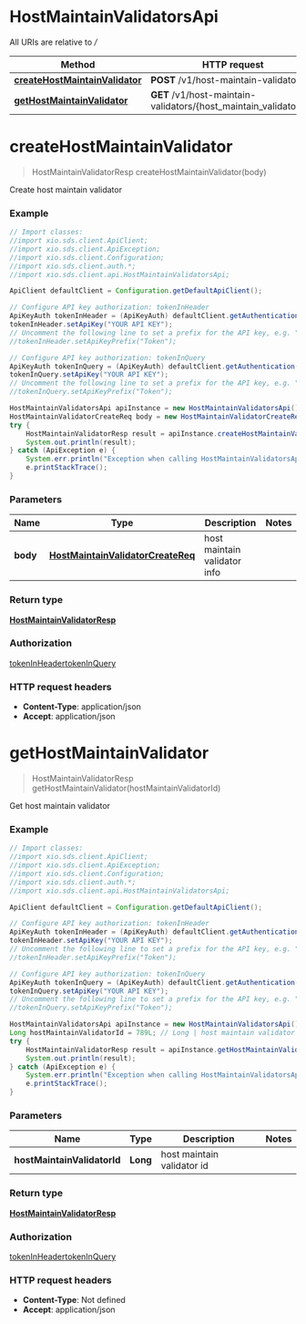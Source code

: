 # HostMaintainValidatorsApi

All URIs are relative to */*

Method | HTTP request | Description
------------- | ------------- | -------------
[**createHostMaintainValidator**](HostMaintainValidatorsApi.md#createHostMaintainValidator) | **POST** /v1/host-maintain-validators/ | 
[**getHostMaintainValidator**](HostMaintainValidatorsApi.md#getHostMaintainValidator) | **GET** /v1/host-maintain-validators/{host_maintain_validator_id} | 

<a name="createHostMaintainValidator"></a>
# **createHostMaintainValidator**
> HostMaintainValidatorResp createHostMaintainValidator(body)



Create host maintain validator

### Example
```java
// Import classes:
//import xio.sds.client.ApiClient;
//import xio.sds.client.ApiException;
//import xio.sds.client.Configuration;
//import xio.sds.client.auth.*;
//import xio.sds.client.api.HostMaintainValidatorsApi;

ApiClient defaultClient = Configuration.getDefaultApiClient();

// Configure API key authorization: tokenInHeader
ApiKeyAuth tokenInHeader = (ApiKeyAuth) defaultClient.getAuthentication("tokenInHeader");
tokenInHeader.setApiKey("YOUR API KEY");
// Uncomment the following line to set a prefix for the API key, e.g. "Token" (defaults to null)
//tokenInHeader.setApiKeyPrefix("Token");

// Configure API key authorization: tokenInQuery
ApiKeyAuth tokenInQuery = (ApiKeyAuth) defaultClient.getAuthentication("tokenInQuery");
tokenInQuery.setApiKey("YOUR API KEY");
// Uncomment the following line to set a prefix for the API key, e.g. "Token" (defaults to null)
//tokenInQuery.setApiKeyPrefix("Token");

HostMaintainValidatorsApi apiInstance = new HostMaintainValidatorsApi();
HostMaintainValidatorCreateReq body = new HostMaintainValidatorCreateReq(); // HostMaintainValidatorCreateReq | host maintain validator info
try {
    HostMaintainValidatorResp result = apiInstance.createHostMaintainValidator(body);
    System.out.println(result);
} catch (ApiException e) {
    System.err.println("Exception when calling HostMaintainValidatorsApi#createHostMaintainValidator");
    e.printStackTrace();
}
```

### Parameters

Name | Type | Description  | Notes
------------- | ------------- | ------------- | -------------
 **body** | [**HostMaintainValidatorCreateReq**](HostMaintainValidatorCreateReq.md)| host maintain validator info |

### Return type

[**HostMaintainValidatorResp**](HostMaintainValidatorResp.md)

### Authorization

[tokenInHeader](../README.md#tokenInHeader)[tokenInQuery](../README.md#tokenInQuery)

### HTTP request headers

 - **Content-Type**: application/json
 - **Accept**: application/json

<a name="getHostMaintainValidator"></a>
# **getHostMaintainValidator**
> HostMaintainValidatorResp getHostMaintainValidator(hostMaintainValidatorId)



Get host maintain validator

### Example
```java
// Import classes:
//import xio.sds.client.ApiClient;
//import xio.sds.client.ApiException;
//import xio.sds.client.Configuration;
//import xio.sds.client.auth.*;
//import xio.sds.client.api.HostMaintainValidatorsApi;

ApiClient defaultClient = Configuration.getDefaultApiClient();

// Configure API key authorization: tokenInHeader
ApiKeyAuth tokenInHeader = (ApiKeyAuth) defaultClient.getAuthentication("tokenInHeader");
tokenInHeader.setApiKey("YOUR API KEY");
// Uncomment the following line to set a prefix for the API key, e.g. "Token" (defaults to null)
//tokenInHeader.setApiKeyPrefix("Token");

// Configure API key authorization: tokenInQuery
ApiKeyAuth tokenInQuery = (ApiKeyAuth) defaultClient.getAuthentication("tokenInQuery");
tokenInQuery.setApiKey("YOUR API KEY");
// Uncomment the following line to set a prefix for the API key, e.g. "Token" (defaults to null)
//tokenInQuery.setApiKeyPrefix("Token");

HostMaintainValidatorsApi apiInstance = new HostMaintainValidatorsApi();
Long hostMaintainValidatorId = 789L; // Long | host maintain validator id
try {
    HostMaintainValidatorResp result = apiInstance.getHostMaintainValidator(hostMaintainValidatorId);
    System.out.println(result);
} catch (ApiException e) {
    System.err.println("Exception when calling HostMaintainValidatorsApi#getHostMaintainValidator");
    e.printStackTrace();
}
```

### Parameters

Name | Type | Description  | Notes
------------- | ------------- | ------------- | -------------
 **hostMaintainValidatorId** | **Long**| host maintain validator id |

### Return type

[**HostMaintainValidatorResp**](HostMaintainValidatorResp.md)

### Authorization

[tokenInHeader](../README.md#tokenInHeader)[tokenInQuery](../README.md#tokenInQuery)

### HTTP request headers

 - **Content-Type**: Not defined
 - **Accept**: application/json

